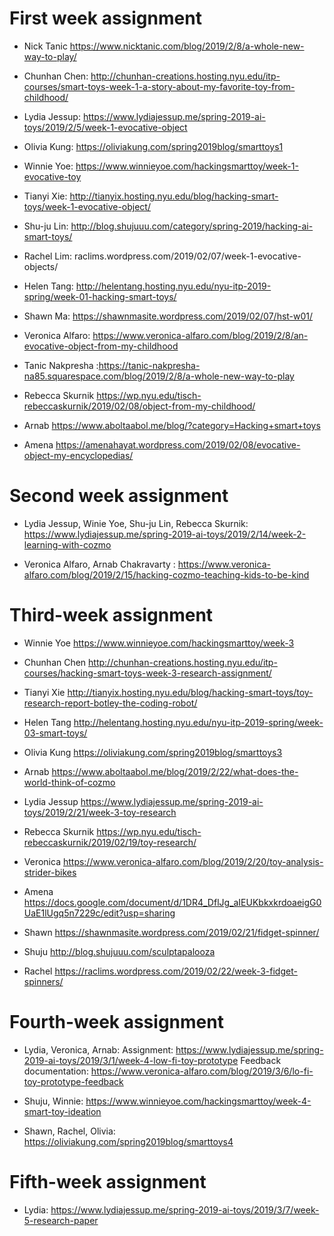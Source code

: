 # First week assignment

* Nick Tanic
https://www.nicktanic.com/blog/2019/2/8/a-whole-new-way-to-play/

* Chunhan Chen: http://chunhan-creations.hosting.nyu.edu/itp-courses/smart-toys-week-1-a-story-about-my-favorite-toy-from-childhood/
          
* Lydia Jessup: https://www.lydiajessup.me/spring-2019-ai-toys/2019/2/5/week-1-evocative-object 

* Olivia Kung: https://oliviakung.com/spring2019blog/smarttoys1

* Winnie Yoe: https://www.winnieyoe.com/hackingsmarttoy/week-1-evocative-toy

* Tianyi Xie: http://tianyix.hosting.nyu.edu/blog/hacking-smart-toys/week-1-evocative-object/

* Shu-ju Lin: http://blog.shujuuu.com/category/spring-2019/hacking-ai-smart-toys/

* Rachel Lim: raclims.wordpress.com/2019/02/07/week-1-evocative-objects/

* Helen Tang: http://helentang.hosting.nyu.edu/nyu-itp-2019-spring/week-01-hacking-smart-toys/

* Shawn Ma: https://shawnmasite.wordpress.com/2019/02/07/hst-w01/ 

* Veronica Alfaro: https://www.veronica-alfaro.com/blog/2019/2/8/an-evocative-object-from-my-childhood

* Tanic Nakpresha :https://tanic-nakpresha-na85.squarespace.com/blog/2019/2/8/a-whole-new-way-to-play

* Rebecca Skurnik
 https://wp.nyu.edu/tisch-rebeccaskurnik/2019/02/08/object-from-my-childhood/ 

* Arnab
https://www.aboltaabol.me/blog/?category=Hacking+smart+toys

* Amena 
https://amenahayat.wordpress.com/2019/02/08/evocative-object-my-encyclopedias/


# Second week assignment

* Lydia Jessup, Winie Yoe, Shu-ju Lin, Rebecca Skurnik: 
https://www.lydiajessup.me/spring-2019-ai-toys/2019/2/14/week-2-learning-with-cozmo

* Veronica Alfaro, Arnab Chakravarty : https://www.veronica-alfaro.com/blog/2019/2/15/hacking-cozmo-teaching-kids-to-be-kind


# Third-week assignment
* Winnie Yoe
https://www.winnieyoe.com/hackingsmarttoy/week-3

* Chunhan Chen
http://chunhan-creations.hosting.nyu.edu/itp-courses/hacking-smart-toys-week-3-research-assignment/

* Tianyi Xie 
http://tianyix.hosting.nyu.edu/blog/hacking-smart-toys/toy-research-report-botley-the-coding-robot/

* Helen Tang
http://helentang.hosting.nyu.edu/nyu-itp-2019-spring/week-03-smart-toys/

* Olivia Kung https://oliviakung.com/spring2019blog/smarttoys3 

* Arnab https://www.aboltaabol.me/blog/2019/2/22/what-does-the-world-think-of-cozmo

* Lydia Jessup https://www.lydiajessup.me/spring-2019-ai-toys/2019/2/21/week-3-toy-research

* Rebecca Skurnik
 https://wp.nyu.edu/tisch-rebeccaskurnik/2019/02/19/toy-research/ 
* Veronica https://www.veronica-alfaro.com/blog/2019/2/20/toy-analysis-strider-bikes
* Amena
https://docs.google.com/document/d/1DR4_DflJg_aIEUKbkxkrdoaeigG0UaE1lUgq5n7229c/edit?usp=sharing

* Shawn
https://shawnmasite.wordpress.com/2019/02/21/fidget-spinner/

* Shuju
http://blog.shujuuu.com/sculptapalooza

* Rachel https://raclims.wordpress.com/2019/02/22/week-3-fidget-spinners/


 
# Fourth-week assignment

* Lydia, Veronica, Arnab: Assignment: https://www.lydiajessup.me/spring-2019-ai-toys/2019/3/1/week-4-low-fi-toy-prototype
Feedback documentation: https://www.veronica-alfaro.com/blog/2019/3/6/lo-fi-toy-prototype-feedback

* Shuju, Winnie:
https://www.winnieyoe.com/hackingsmarttoy/week-4-smart-toy-ideation

* Shawn, Rachel, Olivia:
https://oliviakung.com/spring2019blog/smarttoys4


# Fifth-week assignment

* Lydia: https://www.lydiajessup.me/spring-2019-ai-toys/2019/3/7/week-5-research-paper
